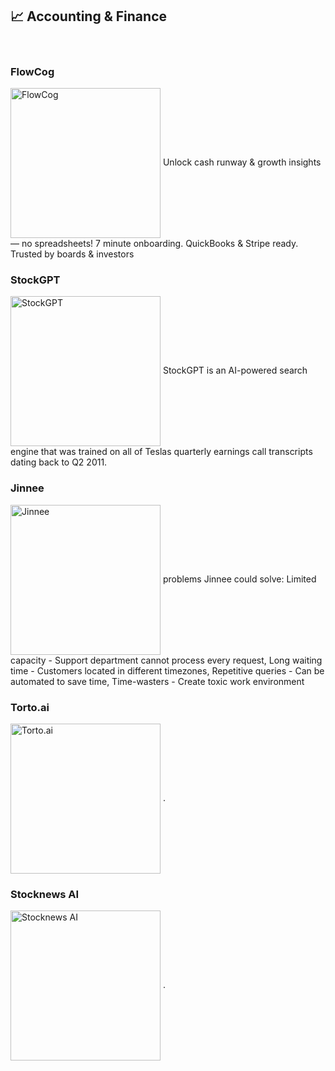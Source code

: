 ## 📈 Accounting & Finance

<br />

### FlowCog
<img src="https://aicollection.twic.pics/screenshots/screenshot-flowcog.webp?twic=v1/resize=240" width="240" alt="FlowCog" align="center" />
Unlock cash runway & growth insights — no spreadsheets! 7 minute onboarding. QuickBooks & Stripe ready. Trusted by boards & investors

<br />

### StockGPT
<img src="https://aicollection.twic.pics/screenshots/screenshot-stockgpt.webp?twic=v1/resize=240" width="240" alt="StockGPT" align="center" />
StockGPT is an AI-powered search engine that was trained on all of Teslas quarterly earnings call transcripts dating back to Q2 2011.

<br />

### Jinnee
<img src="https://aicollection.twic.pics/screenshots/screenshot-jinnee.webp?twic=v1/resize=240" width="240" alt="Jinnee" align="center" />
problems Jinnee could solve: Limited capacity - Support department cannot process every request, Long waiting time - Customers located in different timezones, Repetitive queries - Can be automated to save time, Time-wasters - Create toxic work environment

<br />

### Torto.ai
<img src="https://aicollection.twic.pics/screenshots/screenshot-torto.ai.webp?twic=v1/resize=240" width="240" alt="Torto.ai" align="center" />
.

<br />

### Stocknews AI
<img src="https://aicollection.twic.pics/screenshots/screenshot-stocknews-ai.webp?twic=v1/resize=240" width="240" alt="Stocknews AI" align="center" />
.

<br />

